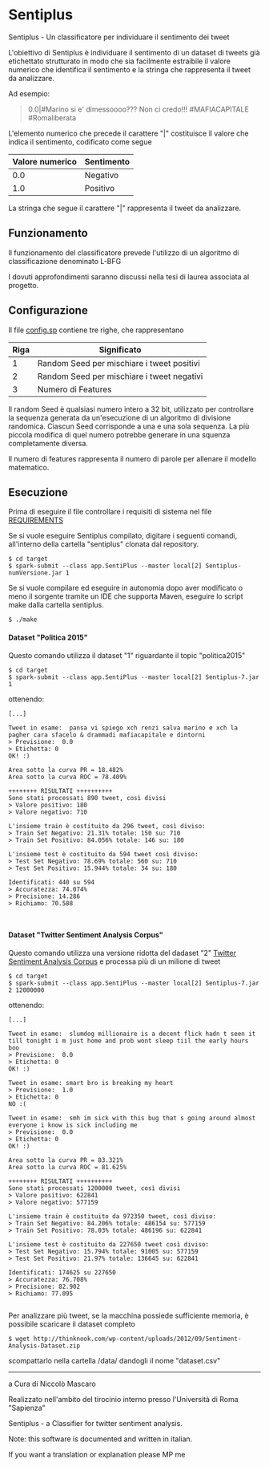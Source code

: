 # Sentiplus
Sentiplus - Un classificatore per individuare il sentimento dei tweet

L'obiettivo di Sentiplus è individuare il sentimento di un dataset di tweets già etichettato strutturato in modo che sia facilmente estraibile il valore numerico che identifica il sentimento e la stringa che rappresenta il tweet da analizzare. 

Ad esempio:

> 0.0|#Marino si e' dimessoooo??? Non ci credo!!!   #MAFIACAPITALE  #Romaliberata

L'elemento numerico che precede il carattere \"|\" costituisce il valore che indica il sentimento, codificato come segue

Valore numerico | Sentimento
------------ | -------------
0.0 | Negativo
1.0 | Positivo

La stringa che segue il carattere \"|\" rappresenta il tweet da analizzare.



## Funzionamento

Il funzionamento del classificatore prevede l'utilizzo di un algoritmo di classificazione denominato L-BFG

I dovuti approfondimenti saranno discussi nella tesi di laurea associata al progetto.

## Configurazione

Il file [config.sp](https://github.com/mascarock/sentiplus/blob/master/target/data/config.sp) contiene tre righe, che rappresentano

Riga| Significato
------------ | -------------
1 | Random Seed per mischiare i tweet positivi
2 | Random Seed per mischiare i tweet negativi
3 | Numero di Features

Il random Seed è qualsiasi numero intero a 32 bit, utilizzato per controllare la sequenza generata da un'esecuzione di un algoritmo di divisione randomica. Ciascun Seed corrisponde a una e una sola sequenza. La più piccola modifica di quel numero potrebbe generare in una squenza completamente diversa.

Il numero di features rappresenta il numero di parole per allenare il modello matematico.

## Esecuzione

Prima di eseguire il file controllare i requisiti di sistema nel file [REQUIREMENTS](https://github.com/mascarock/sentiplus/blob/master/REQUIREMENTS)

Se si vuole eseguire Sentiplus compilato, digitare i seguenti comandi, all'interno della cartella "sentiplus" clonata dal repository.

```shell
$ cd target
$ spark-submit --class app.SentiPlus --master local[2] Sentiplus-numVersione.jar 1 

```

Se si vuole compilare ed eseguire in autonomia dopo aver modificato o meno il sorgente tramite un IDE che supporta Maven, eseguire lo script make dalla cartella sentiplus.

```shell
$ ./make
```

#### Dataset "Politica 2015"

Questo comando utilizza il dataset "1" riguardante il topic "politica2015"

```shell
$ cd target
$ spark-submit --class app.SentiPlus --master local[2] Sentiplus-7.jar 1 
```
ottenendo:

```
[...]

Tweet in esame:  pansa vi spiego xch renzi salva marino e xch la pagher cara sfacelo & drammadi mafiacapitale e dintorni 
> Previsione:  0.0
> Etichetta: 0 
OK! :) 

Area sotto la curva PR = 18.482% 
Area sotto la curva ROC = 78.409%

++++++++ RISULTATI ++++++++++
Sono stati processati 890 tweet, così divisi
> Valore positivo: 180
> Valore negativo: 710

L'insieme train è costituito da 296 tweet, così diviso: 
> Train Set Negativo: 21.31% totale: 150 su: 710
> Train Set Positivo: 84.056% totale: 146 su: 180

L'insieme test è costituito da 594 tweet così diviso: 
> Test Set Negativo: 78.69% totale: 560 su: 710
> Test Set Positivo: 15.944% totale: 34 su: 180

Identificati: 440 su 594
> Accuratezza: 74.074%
> Precisione: 14.286
> Richiamo: 70.588



```
#### Dataset "Twitter Sentiment Analysis Corpus"

Questo comando utilizza una versione ridotta del dadaset "2" [Twitter Sentiment Analysis Corpus](http://thinknook.com/twitter-sentiment-analysis-training-corpus-dataset-2012-09-22/)
e processa più di un milione di tweet

```shell
$ cd target
$ spark-submit --class app.SentiPlus --master local[2] Sentiplus-7.jar 2 12000000
```
ottenendo:

```
[...]

Tweet in esame:  slumdog millionaire is a decent flick hadn t seen it till tonight i m just home and prob wont sleep tiil the early hours boo 
> Previsione:  0.0
> Etichetta: 0 
OK! :) 

Tweet in esame: smart bro is breaking my heart 
> Previsione:  1.0
> Etichetta: 0 
NO :( 

Tweet in esame:  smh im sick with this bug that s going around almost everyone i know is sick including me 
> Previsione:  0.0
> Etichetta: 0 
OK! :) 

Area sotto la curva PR = 83.321% 
Area sotto la curva ROC = 81.625%

++++++++ RISULTATI ++++++++++
Sono stati processati 1200000 tweet, così divisi
> Valore positivo: 622841
> Valore negativo: 577159

L'insieme train è costituito da 972350 tweet, così diviso: 
> Train Set Negativo: 84.206% totale: 486154 su: 577159
> Train Set Positivo: 78.03% totale: 486196 su: 622841

L'insieme test è costituito da 227650 tweet così diviso: 
> Test Set Negativo: 15.794% totale: 91005 su: 577159
> Test Set Positivo: 21.97% totale: 136645 su: 622841

Identificati: 174625 su 227650
> Accuratezza: 76.708%
> Precisione: 82.902
> Richiamo: 77.095


```

Per analizzare più tweet, se la macchina possiede sufficiente memoria, è possibile scaricare il dataset completo

```shell
$ wget http://thinknook.com/wp-content/uploads/2012/09/Sentiment-Analysis-Dataset.zip
```

scompattarlo nella cartella /data/ dandogli il nome "dataset.csv"


---

a Cura di Niccolò Mascaro

Realizzato nell'ambito del tirocinio interno presso l'Università di Roma "Sapienza"



Sentiplus - a Classifier for twitter sentiment analysis.

Note: this software is documented and written in italian.

If you want a translation or explanation please MP me
